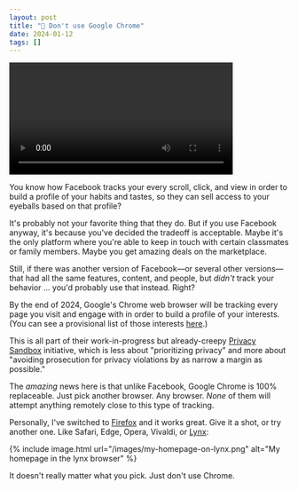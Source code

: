 ```yaml
---
layout: post
title: "🎥 Don't use Google Chrome"
date: 2024-01-12
tags: []
---
```


<video width="80%" controls><source src="https://video.sjc1.vultrobjects.com/2024-01-12_09-29-47-dont-use-chrome.mp4" type="video/mp4"></video>

You know how Facebook tracks your every scroll, click, and view in order to build a profile of your habits and tastes, so they can sell access to your eyeballs based on that profile?

It's probably not your favorite thing that they do. But if you use Facebook anyway, it's because you've decided the tradeoff is acceptable. Maybe it's the only platform where you're able to keep in touch with certain classmates or family members. Maybe you get amazing deals on the marketplace.

Still, if there was another version of Facebook—or several other versions—that had all the same features, content, and people, but _didn't_ track your behavior ... you'd probably use that instead. Right?

By the end of 2024, Google's Chrome web browser will be tracking every page you visit and engage with in order to build a profile of your interests. (You can see a provisional list of those interests [here](https://github.com/patcg-individual-drafts/topics/blob/main/taxonomy_v2.md).)

This is all part of their work-in-progress but already-creepy [Privacy Sandbox](https://privacysandbox.com/) initiative, which is less about "prioritizing privacy" and more about "avoiding prosecution for privacy violations by as narrow a margin as possible."

The _amazing_ news here is that unlike Facebook, Google Chrome is 100% replaceable. Just pick another browser. Any browser. _None_ of them will attempt anything remotely close to this type of tracking.

Personally, I've switched to [Firefox](https://www.mozilla.org/en-US/firefox/new/) and it works great. Give it a shot, or try another one. Like Safari, Edge, Opera, Vivaldi, or [Lynx](https://lynx.browser.org/):

{% include image.html url="/images/my-homepage-on-lynx.png" alt="My homepage in the lynx browser" %}

It doesn't really matter what you pick. Just don't use Chrome.
